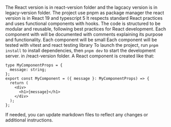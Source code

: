 The React version is in react-version folder and the lagcacy version is in legacy-version folder.
The project use pnpm as package manager
the react version is in React 19 and typescript 5
It respects standard React practices and uses functional components with hooks.
The code is structured to be modular and reusable, following best practices for React development.
Each component with will be documented with comments explaining its purpose and functionality.
Each component will be small
Each component will be tested with vitest and react testing library
To launch the project, run `pnpm install` to install dependencies, then `pnpm dev` to start the development server. in /react-version folder.
A React component is created like that:

```tsx
type MyComponentProps = {
  message: string;
};
export const MyComponent = ({ message }: MyComponentProps) => {
  return (
    <div>
      <h1>{message}</h1>
    </div>
  );
};
```

If needed, you can update markdown files to reflect any changes or additional instructions.